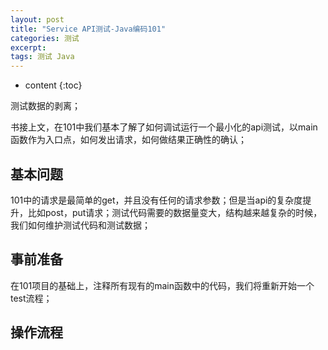 ```yaml
---
layout: post
title: "Service API测试-Java编码101"
categories: 测试
excerpt:
tags: 测试 Java
---
```


* content
{:toc}

测试数据的剥离；





书接上文，在101中我们基本了解了如何调试运行一个最小化的api测试，以main函数作为入口点，如何发出请求，如何做结果正确性的确认；

## 基本问题

101中的请求是最简单的get，并且没有任何的请求参数；但是当api的复杂度提升，比如post，put请求；测试代码需要的数据量变大，结构越来越复杂的时候，我们如何维护测试代码和测试数据；

## 事前准备

在101项目的基础上，注释所有现有的main函数中的代码，我们将重新开始一个test流程；

## 操作流程

